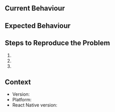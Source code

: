 ## Current Behaviour

<!-- Provide a detailed description of how it behaves currently. -->

## Expected Behaviour

<!-- Provide a detailed description of how you expected it to behave. -->

## Steps to Reproduce the Problem

1.
1.
1.

## Context

<!-- Provide a description of your environment where you encountered this behaviour. -->

- Version:
- Platform:
- React Native version:
